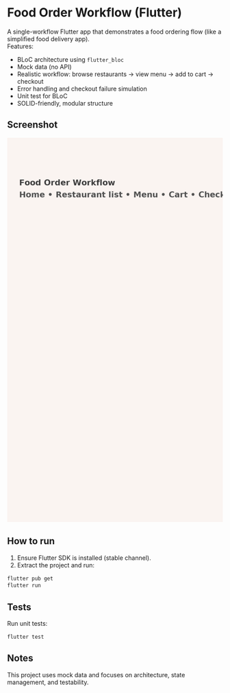 # Food Order Workflow (Flutter)

A single-workflow Flutter app that demonstrates a food ordering flow (like a simplified food delivery app).  
Features:
- BLoC architecture using `flutter_bloc`
- Mock data (no API)
- Realistic workflow: browse restaurants -> view menu -> add to cart -> checkout
- Error handling and checkout failure simulation
- Unit test for BLoC
- SOLID-friendly, modular structure

## Screenshot
![App Screenshot](assets/screenshot.png)

## How to run
1. Ensure Flutter SDK is installed (stable channel).  
2. Extract the project and run:
```bash
flutter pub get
flutter run
```

## Tests
Run unit tests:
```bash
flutter test
```

## Notes
This project uses mock data and focuses on architecture, state management, and testability.
